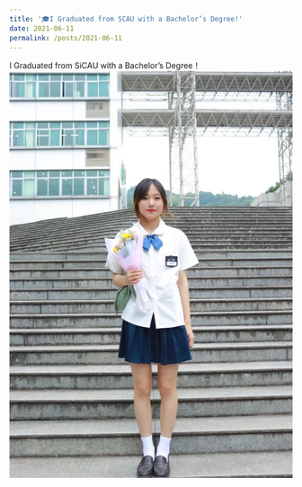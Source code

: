```yaml
---
title: '🎓I Graduated from SCAU with a Bachelor’s Degree!'
date: 2021-06-11
permalink: /posts/2021-06-11
---
```

I Graduated from SiCAU with a Bachelor’s Degree！
![Graduation](/images/scau-graduation.png)
